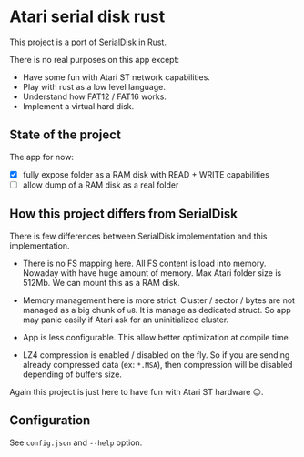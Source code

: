 # Atari serial disk rust

This project is a port of [SerialDisk](https://github.com/z80andrew/SerialDisk) in [Rust](https://www.rust-lang.org).

There is no real purposes on this app except:

- Have some fun with Atari ST network capabilities.
- Play with rust as a low level language.
- Understand how FAT12 / FAT16 works.
- Implement a virtual hard disk.

## State of the project

The app for now:

- [x] fully expose folder as a RAM disk with READ + WRITE capabilities
- [ ] allow dump of a RAM disk as a real folder

## How this project differs from SerialDisk

There is few differences between SerialDisk implementation and this implementation.

- There is no FS mapping here. All FS content is load into memory.
  Nowaday with have huge amount of memory. Max Atari folder size is 512Mb.
  We can mount this as a RAM disk.

- Memory management here is more strict.
  Cluster / sector / bytes are not managed as a big chunk of `u8`.
  It is manage as dedicated struct.
  So app may panic easily if Atari ask for an uninitialized cluster.

- App is less configurable. This allow better optimization at compile time.

- LZ4 compression is enabled / disabled on the fly. So if you are sending already
  compressed data (ex: `*.MSA`), then compression will be disabled depending of
  buffers size.

Again this project is just here to have fun with Atari ST hardware :wink:.

## Configuration

See `config.json` and `--help` option.
